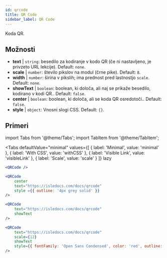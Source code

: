 ```yaml
---
id: qrcode
title: QR Code
sidebar_label: QR Code
---
```


Koda QR.

## Možnosti

* __text__ | `string`: besedilo za kodiranje v kodo QR (če ni nastavljeno, je privzeto URL lekcije). Default: `none`.
* __scale__ | `number`: število pikslov na modul (črne pike). Default: `8`.
* __width__ | `number`: širina v pikslih; ima prednost pred lastnostjo `scale`. Default: `none`.
* __showText__ | `boolean`: boolean, ki določa, ali naj se prikaže besedilo, kodirano v kodi QR.. Default: `false`.
* __center__ | `boolean`: boolean, ki določa, ali se koda QR osredotoči.. Default: `false`.
* __style__ | `object`: Vnosni slogi CSS. Default: `{}`.


## Primeri

import Tabs from '@theme/Tabs';
import TabItem from '@theme/TabItem';

<Tabs
    defaultValue="minimal"
    values={[
        { label: 'Minimal', value: 'minimal' },
        { label: 'With CSS', value: 'withCSS' },
        { label: 'Visible Link', value: 'visibleLink' },
        { label: 'Scale', value: 'scale' }
    ]}
    lazy
>

<TabItem value="minimal">

```jsx live
<QRCode />
```

</TabItem>

<TabItem value="withCSS">

```jsx live
<QRCode 
    center 
    text="https://isledocs.com/docs/qrcode" 
    style ={{ outline: '4px grey solid' }}
/>
```

</TabItem>

<TabItem value="visibleLink">

```jsx live
<QRCode 
    text="https://isledocs.com/docs/qrcode"
    showText
/>
```

</TabItem>

<TabItem value="scale">

```jsx live
<QRCode 
    text="https://isledocs.com/docs/qrcode"
    scale={12}
    showText
    style={{ fontFamily: 'Open Sans Condensed', color: 'red', outline: '4px black solid' }}
/>
```

</TabItem>

</Tabs>
